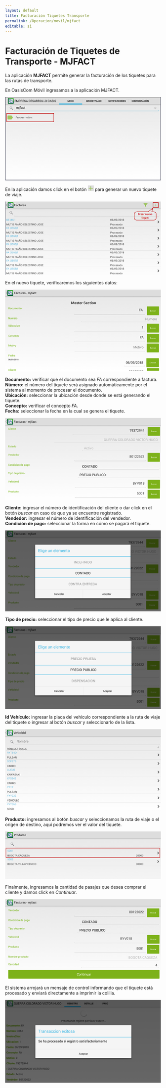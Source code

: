 ```yaml
---
layout: default
title: Facturación Tiquetes Transporte
permalink: /Operacion/movil/mjfact
editable: si
---
```


# Facturación de Tiquetes de Transporte - MJFACT

La aplicación **MJFACT** permite generar la facturación de los tiquetes para las rutas de transporte.  

En OasisCom Móvil ingresamos a la aplicación MJFACT.  

![](mjfact.png)

En la aplicación damos click en el botón ![](+.png) para generar un nuevo tiquete de viaje.  

![](mjfact1.png)

En el nuevo tiquete, verificaremos los siguientes datos:  

![](mjfact2.png)

**Documento:** verificar que el documento sea _FA_ correspondiente a factura.  
**Número:** el número del tiquete será asignado automáticamente por el sistema al momento de procesar el documento.  
**Ubicación:** seleccionar la ubicación desde donde se está generando el tiquete.  
**Concepto:** verificar el concepto _FA_.  
**Fecha:** seleccionar la fecha en la cual se genera el tiquete.  

![](mjfact3.png)

**Cliente:** ingresar el número de identificación del cliente o dar click en el botón _buscar_ en caso de que ya se encuentre registrado.  
**Vendedor:** ingresar el número de identificación del vendedor.  
**Condición de pago:** seleccionar la forma en cómo se pagará el tiquete.  

![](mjfact4.png)

**Tipo de precio:**  seleccionar el tipo de precio que le aplica al cliente.  

![](mjfact5.png)

**Id Vehículo:** ingresar la placa del vehículo correspondiente a la ruta de viaje del tiquete o ingresar al botón _buscar_ y seleccionarlo de la lista.  

![](mjfact6.png)

**Producto:** ingresamos al botón _buscar_ y seleccionamos la ruta de viaje o el origen de destino, aquí podremos ver el valor del tiquete.  

![](mjfact7.png)

Finalmente, ingresamos la cantidad de pasajes que desea comprar el cliente y damos click en _Continuar_.  

![](mjfact8.png)

El sistema arrojará un mensaje de control informando que el tiquete está procesado y enviará directamente a imprimir la colilla.  

![](mjfact9.png)






















